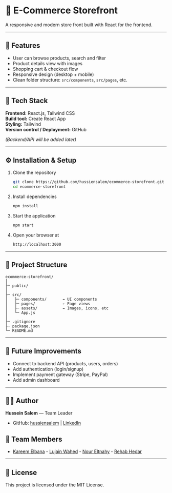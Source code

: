 # 🛒 E-Commerce Storefront

A responsive and modern store front built with React for the frontend.

---

## 🚀 Features

- User can browse products, search and filter  
- Product details view with images  
- Shopping cart & checkout flow  
- Responsive design (desktop + mobile)  
- Clean folder structure: `src/components`, `src/pages`, etc.

---

## 🧰 Tech Stack

**Frontend:** React.js, Tailwind CSS  
**Build tool:** Create React App  
**Styling:** Tailwind  
**Version control / Deployment:** GitHub  

*(Backend/API will be added later)*

---

## ⚙️ Installation & Setup

1. Clone the repository  
   ```bash
   git clone https://github.com/hussiensalem/ecommerce-storefront.git
   cd ecommerce-storefront
   ```

2. Install dependencies  
   ```bash
   npm install
   ```

3. Start the application  
   ```bash
   npm start
   ```

4. Open your browser at  
   ```
   http://localhost:3000
   ```

---

## 📁 Project Structure

```
ecommerce-storefront/
│
├─ public/
│
├─ src/
│   ├─ components/       ← UI components
│   ├─ pages/            ← Page views
│   ├─ assets/           ← Images, icons, etc
│   └─ App.js
│
├─ .gitignore
├─ package.json
└─ README.md
```

---

## 🔮 Future Improvements

- Connect to backend API (products, users, orders)  
- Add authentication (login/signup)  
- Implement payment gateway (Stripe, PayPal)  
- Add admin dashboard  

---

## 👨‍💻 Author
**Hussein Salem** — Team Leader 
- GitHub: [hussiensalem](https://github.com/hussiensalem) | [LinkedIn](http://www.linkedin.com/in/hussein-salem-cs)

## 👥 Team Members
- [Kareem Elbana](https://github.com/kareemmelbana)  - [Lujain Wahed](https://github.com/Lujj1)  - [Nour Eltnahy](https://github.com/noureltnahy) - [Rehab Hedar](https://github.com/rehabHedar)

---

## 📝 License

This project is licensed under the MIT License.
